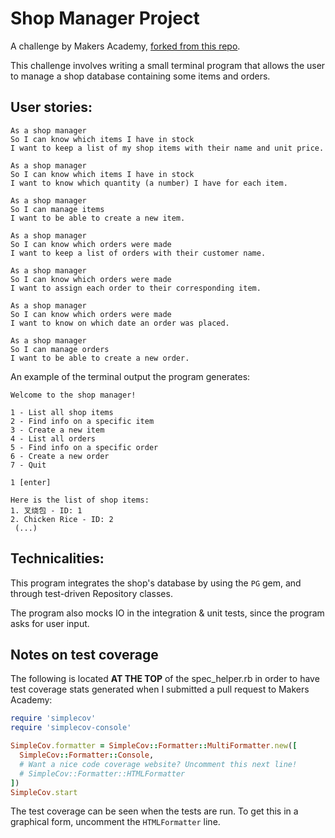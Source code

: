 Shop Manager Project
=================

A challenge by Makers Academy, [forked from this repo](https://github.com/makersacademy/shop-manager-challenge/fork).

This challenge involves writing a small terminal program that allows the user to manage a shop database containing some items and orders.

User stories:
-------

```
As a shop manager
So I can know which items I have in stock
I want to keep a list of my shop items with their name and unit price.

As a shop manager
So I can know which items I have in stock
I want to know which quantity (a number) I have for each item.

As a shop manager
So I can manage items
I want to be able to create a new item.

As a shop manager
So I can know which orders were made
I want to keep a list of orders with their customer name.

As a shop manager
So I can know which orders were made
I want to assign each order to their corresponding item.

As a shop manager
So I can know which orders were made
I want to know on which date an order was placed. 

As a shop manager
So I can manage orders
I want to be able to create a new order.
```

An example of the terminal output the program generates:

```
Welcome to the shop manager!

1 - List all shop items
2 - Find info on a specific item
3 - Create a new item
4 - List all orders
5 - Find info on a specific order
6 - Create a new order
7 - Quit

1 [enter]

Here is the list of shop items:
1. 叉烧包 - ID: 1
2. Chicken Rice - ID: 2
 (...)
```

Technicalities:
-----

This program integrates the shop's database by using the `PG` gem, and through test-driven Repository classes. 

The program also mocks IO in the integration & unit tests, since the program asks for user input.

Notes on test coverage
----------------------

The following is located **AT THE TOP** of the spec_helper.rb in order to have test coverage stats generated
when I submitted a pull request to Makers Academy:

```ruby
require 'simplecov'
require 'simplecov-console'

SimpleCov.formatter = SimpleCov::Formatter::MultiFormatter.new([
  SimpleCov::Formatter::Console,
  # Want a nice code coverage website? Uncomment this next line!
  # SimpleCov::Formatter::HTMLFormatter
])
SimpleCov.start
```

The test coverage can be seen when the tests are run. To get this in a graphical form, uncomment the `HTMLFormatter` line.
